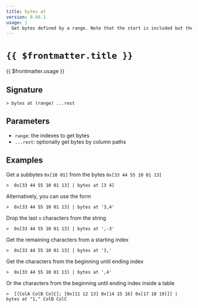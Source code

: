 ```yaml
---
title: bytes at
version: 0.66.1
usage: |
  Get bytes defined by a range. Note that the start is included but the end is excluded, and that the first byte is index 0.
---
```


# <code>{{ $frontmatter.title }}</code>

<div style='white-space: pre-wrap;'>{{ $frontmatter.usage }}</div>

## Signature

```> bytes at (range) ...rest```

## Parameters

 -  `range`: the indexes to get bytes
 -  `...rest`: optionally get bytes by column paths

## Examples

Get a subbytes `0x[10 01]` from the bytes `0x[33 44 55 10 01 13]`
```shell
>  0x[33 44 55 10 01 13] | bytes at [3 4]
```

Alternatively, you can use the form
```shell
>  0x[33 44 55 10 01 13] | bytes at '3,4'
```

Drop the last `n` characters from the string
```shell
>  0x[33 44 55 10 01 13] | bytes at ',-3'
```

Get the remaining characters from a starting index
```shell
>  0x[33 44 55 10 01 13] | bytes at '3,'
```

Get the characters from the beginning until ending index
```shell
>  0x[33 44 55 10 01 13] | bytes at ',4'
```

Or the characters from the beginning until ending index inside a table
```shell
>  [[ColA ColB ColC]; [0x[11 12 13] 0x[14 15 16] 0x[17 18 19]]] | bytes at "1," ColB ColC
```
